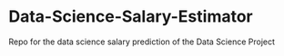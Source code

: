 # Data-Science-Salary-Estimator
Repo for the data science salary prediction of the Data Science Project
